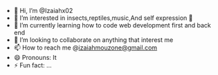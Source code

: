 - 👋 Hi, I’m @Izaiahx02
- 👀 I’m interested in insects,reptiles,music,And self expression 🐍
- 🌱 I’m currently learning how to code web development first and back end 
- 💞️ I’m looking to collaborate on anything that interest me
- 📫 How to reach me @izaiahmouzone@gmail.com
- 😄 Pronouns: It
- ⚡ Fun fact: ...

<!---
Izaiahx02/Izaiahx02 is a ✨ special ✨ repository because its `README.md` (this file) appears on your GitHub profile.
You can click the Preview link to take a look at your changes.
--->
